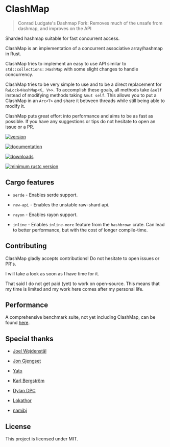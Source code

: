 # ClashMap

> Conrad Ludgate's Dashmap Fork:
> Removes much of the unsafe from dashmap, and improves on the API

Sharded hashmap suitable for fast concurrent access.

ClashMap is an implementation of a concurrent associative array/hashmap in Rust.

ClashMap tries to implement an easy to use API similar to `std::collections::HashMap`
with some slight changes to handle concurrency.

ClashMap tries to be very simple to use and to be a direct replacement for `RwLock<HashMap<K, V>>`.
To accomplish these goals, all methods take `&self` instead of modifying methods taking `&mut self`.
This allows you to put a ClashMap in an `Arc<T>` and share it between threads while still being able to modify it.

ClashMap puts great effort into performance and aims to be as fast as possible.
If you have any suggestions or tips do not hesitate to open an issue or a PR.

[![version](https://img.shields.io/crates/v/clashmap)](https://crates.io/crates/clashmap)

[![documentation](https://docs.rs/clashmap/badge.svg)](https://docs.rs/clashmap)

[![downloads](https://img.shields.io/crates/d/clashmap)](https://crates.io/crates/clashmap)

[![minimum rustc version](https://img.shields.io/badge/rustc-1.65-orange.svg)](https://crates.io/crates/clashmap)

## Cargo features

- `serde` - Enables serde support.

- `raw-api` - Enables the unstable raw-shard api.

- `rayon` - Enables rayon support.

- `inline` - Enables `inline-more` feature from the `hashbrown` crate. Can lead to better performance, but with the cost of longer compile-time.

## Contributing

ClashMap gladly accepts contributions!
Do not hesitate to open issues or PR's.

I will take a look as soon as I have time for it.

That said I do not get paid (yet) to work on open-source. This means
that my time is limited and my work here comes after my personal life.

## Performance

A comprehensive benchmark suite, not yet including ClashMap, can be found [here](https://github.com/xacrimon/conc-map-bench).

## Special thanks

- [Joel Wejdenstål](https://github.com/xacrimon)

- [Jon Gjengset](https://github.com/jonhoo)

- [Yato](https://github.com/RustyYato)

- [Karl Bergström](https://github.com/kabergstrom)

- [Dylan DPC](https://github.com/Dylan-DPC)

- [Lokathor](https://github.com/Lokathor)

- [namibj](https://github.com/namibj)

## License

This project is licensed under MIT.
